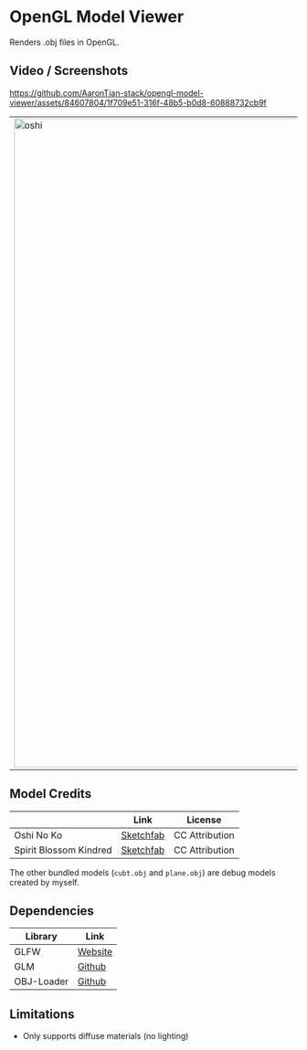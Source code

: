 # OpenGL Model Viewer
Renders .obj files in OpenGL.

## Video / Screenshots

https://github.com/AaronTian-stack/opengl-model-viewer/assets/84607804/1f709e51-316f-48b5-b0d8-60888732cb9f

<table>
  <tr>
    <td valign="center"><img width="1136" alt="oshi" src="https://github.com/AaronTian-stack/opengl-model-viewer/assets/84607804/4ef46a4a-2b7f-4dd2-836c-218f1259a221"></td>
    <td valign="center"><img width="1136" alt="preview2" src="https://github.com/AaronTian-stack/opengl-model-viewer/assets/84607804/4fa93e69-b3cd-40f7-b43d-35b2526a5149"></td>
    <td valign="center"><img width="1136" alt="oshi_squash" src="https://github.com/AaronTian-stack/opengl-model-viewer/assets/84607804/533c0cb2-a65e-4730-b6c3-bdbdca3717c0"></td>
  </tr>
 </table>

## Model Credits

|  | Link | License |
| --- | --- | --- |
| Oshi No Ko | [Sketchfab](https://skfb.ly/oHxLA) | CC Attribution |
| Spirit Blossom Kindred | [Sketchfab](https://skfb.ly/6UFIA) | CC Attribution |

The other bundled models (`cubt.obj` and `plane.obj`) are debug models created by myself.

## Dependencies

| Library | Link |
| --- | --- |
| GLFW | [Website](https://www.glfw.org/) |
| GLM | [Github](https://github.com/g-truc/glm) |
| OBJ-Loader | [Github](https://github.com/Bly7/OBJ-Loader) |


## Limitations
* Only supports diffuse materials (no lighting)
